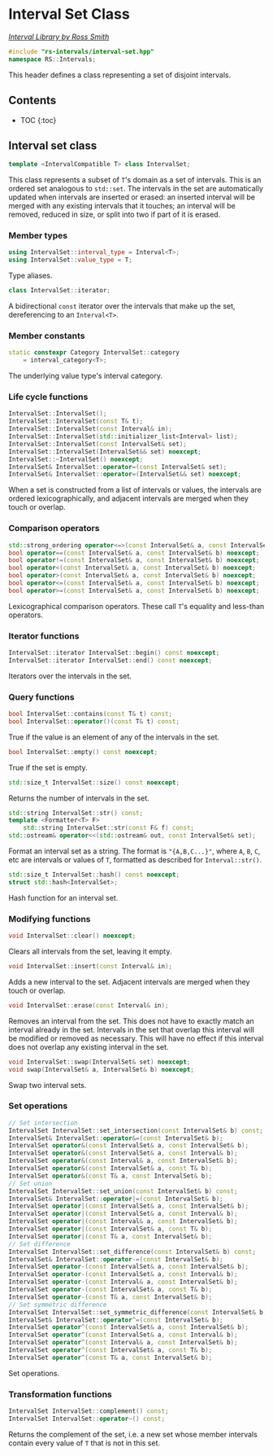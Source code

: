 # Interval Set Class

_[Interval Library by Ross Smith](index.html)_

```c++
#include "rs-intervals/interval-set.hpp"
namespace RS::Intervals;
```

This header defines a class representing a set of disjoint intervals.

## Contents

* TOC
{:toc}

## Interval set class

```c++
template <IntervalCompatible T> class IntervalSet;
```

This class represents a subset of `T`'s domain as a set of intervals. This is
an ordered set analogous to `std::set`. The intervals in the set are
automatically updated when intervals are inserted or erased: an inserted
interval will be merged with any existing intervals that it touches; an
interval will be removed, reduced in size, or split into two if part of it is
erased.

### Member types

```c++
using IntervalSet::interval_type = Interval<T>;
using IntervalSet::value_type = T;
```

Type aliases.

```c++
class IntervalSet::iterator;
```

A bidirectional `const` iterator over the intervals that make up the set,
dereferencing to an `Interval<T>`.

### Member constants

```c++
static constexpr Category IntervalSet::category
    = interval_category<T>;
```

The underlying value type's interval category.

### Life cycle functions

```c++
IntervalSet::IntervalSet();
IntervalSet::IntervalSet(const T& t);
IntervalSet::IntervalSet(const Interval& in);
IntervalSet::IntervalSet(std::initializer_list<Interval> list);
IntervalSet::IntervalSet(const IntervalSet& set);
IntervalSet::IntervalSet(IntervalSet&& set) noexcept;
IntervalSet::~IntervalSet() noexcept;
IntervalSet& IntervalSet::operator=(const IntervalSet& set);
IntervalSet& IntervalSet::operator=(IntervalSet&& set) noexcept;
```

When a set is constructed from a list of intervals or values, the intervals
are ordered lexicographically, and adjacent intervals are merged when they
touch or overlap.

### Comparison operators

```c++
std::strong_ordering operator<=>(const IntervalSet& a, const IntervalSet& b) noexcept;
bool operator==(const IntervalSet& a, const IntervalSet& b) noexcept;
bool operator!=(const IntervalSet& a, const IntervalSet& b) noexcept;
bool operator<(const IntervalSet& a, const IntervalSet& b) noexcept;
bool operator>(const IntervalSet& a, const IntervalSet& b) noexcept;
bool operator<=(const IntervalSet& a, const IntervalSet& b) noexcept;
bool operator>=(const IntervalSet& a, const IntervalSet& b) noexcept;
```

Lexicographical comparison operators. These call `T`'s equality and less-than
operators.

### Iterator functions

```c++
IntervalSet::iterator IntervalSet::begin() const noexcept;
IntervalSet::iterator IntervalSet::end() const noexcept;
```

Iterators over the intervals in the set.

### Query functions

```c++
bool IntervalSet::contains(const T& t) const;
bool IntervalSet::operator()(const T& t) const;
```

True if the value is an element of any of the intervals in the set.

```c++
bool IntervalSet::empty() const noexcept;
```

True if the set is empty.

```c++
std::size_t IntervalSet::size() const noexcept;
```

Returns the number of intervals in the set.

```c++
std::string IntervalSet::str() const;
template <Formatter<T> F>
    std::string IntervalSet::str(const F& f) const;
std::ostream& operator<<(std::ostream& out, const IntervalSet& set);
```

Format an interval set as a string. The format is `"{A,B,C...}"`, where `A`,
`B`, `C`, etc are intervals or values of `T`, formatted as described for
`Interval::str()`.

```c++
std::size_t IntervalSet::hash() const noexcept;
struct std::hash<IntervalSet>;
```

Hash function for an interval set.

### Modifying functions

```c++
void IntervalSet::clear() noexcept;
```

Clears all intervals from the set, leaving it empty.

```c++
void IntervalSet::insert(const Interval& in);
```

Adds a new interval to the set. Adjacent intervals are merged when they touch
or overlap.

```c++
void IntervalSet::erase(const Interval& in);
```

Removes an interval from the set. This does not have to exactly match an
interval already in the set. Intervals in the set that overlap this interval
will be modified or removed as necessary. This will have no effect if this
interval does not overlap any existing interval in the set.

```c++
void IntervalSet::swap(IntervalSet& set) noexcept;
void swap(IntervalSet& a, IntervalSet& b) noexcept;
```

Swap two interval sets.

### Set operations

```c++
// Set intersection
IntervalSet IntervalSet::set_intersection(const IntervalSet& b) const;
IntervalSet& IntervalSet::operator&=(const IntervalSet& b);
IntervalSet operator&(const IntervalSet& a, const IntervalSet& b);
IntervalSet operator&(const IntervalSet& a, const Interval& b);
IntervalSet operator&(const Interval& a, const IntervalSet& b);
IntervalSet operator&(const IntervalSet& a, const T& b);
IntervalSet operator&(const T& a, const IntervalSet& b);
// Set union
IntervalSet IntervalSet::set_union(const IntervalSet& b) const;
IntervalSet& IntervalSet::operator|=(const IntervalSet& b);
IntervalSet operator|(const IntervalSet& a, const IntervalSet& b);
IntervalSet operator|(const IntervalSet& a, const Interval& b);
IntervalSet operator|(const Interval& a, const IntervalSet& b);
IntervalSet operator|(const IntervalSet& a, const T& b);
IntervalSet operator|(const T& a, const IntervalSet& b);
// Set difference
IntervalSet IntervalSet::set_difference(const IntervalSet& b) const;
IntervalSet& IntervalSet::operator-=(const IntervalSet& b);
IntervalSet operator-(const IntervalSet& a, const IntervalSet& b);
IntervalSet operator-(const IntervalSet& a, const Interval& b);
IntervalSet operator-(const Interval& a, const IntervalSet& b);
IntervalSet operator-(const IntervalSet& a, const T& b);
IntervalSet operator-(const T& a, const IntervalSet& b);
// Set symmetric difference
IntervalSet IntervalSet::set_symmetric_difference(const IntervalSet& b) const;
IntervalSet& IntervalSet::operator^=(const IntervalSet& b);
IntervalSet operator^(const IntervalSet& a, const IntervalSet& b);
IntervalSet operator^(const IntervalSet& a, const Interval& b);
IntervalSet operator^(const Interval& a, const IntervalSet& b);
IntervalSet operator^(const IntervalSet& a, const T& b);
IntervalSet operator^(const T& a, const IntervalSet& b);
```

Set operations.

### Transformation functions

```c++
IntervalSet IntervalSet::complement() const;
IntervalSet IntervalSet::operator~() const;
```

Returns the complement of the set, i.e. a new set whose member intervals
contain every value of `T` that is not in this set.
